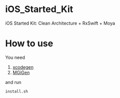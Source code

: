 # iOS_Started_Kit
iOS Started Kit: Clean Architecture + RxSwift + Moya

# How to use
You need
1. [xcodegen](https://github.com/yonaskolb/XcodeGen)
2. [MGiGen](https://github.com/tuan188/MGiGen)

and run
```
install.sh
```
